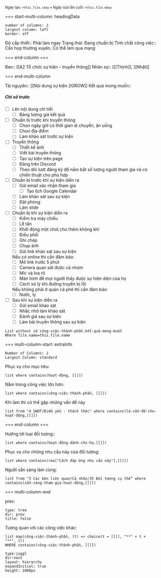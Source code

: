 <sub>Ngày tạo: `=this.file.cday` • Ngày sửa lần cuối: `=this.file.mday`</sub>

=== start-multi-column: headingData
```column-settings  
number of columns: 2
largest column: left
border: off
```

Độ cấp thiết:: Phải làm ngay
Trạng thái: Đang chuẩn bị
Tính chất công việc:: Cần họp thường xuyên, Có thể làm qua mạng

=== end-column ===

Ban:: [[A2 Tổ chức sự kiện – truyền thông]]
Nhân sự:: [[[Thịnh]], [[Nhật]]

=== end-multi-column

Tài nguyên:: [[Nội dung sự kiện 2GROW]]
Kết quả mong muốn:: 
##### Chỉ số trước
- [ ] Lên nội dung chi tiết
	- [ ] Bảng lượng giá kết quả
- [ ] Chuẩn bị trước khi truyền thông
	- [ ] Chọn ngày giờ có thời gian di chuyển, ăn uống 
	- [ ] Chọn địa điểm
	- [ ] Làm khảo sát trước sự kiện
- [ ] Truyền thông
	- [ ] Thiết kế ảnh
	- [ ] Viết bài truyền thông
	- [ ] Tạo sự kiện trên page
	- [ ] Đăng trên Discord
	- [ ] Theo dõi lượt đăng ký để nắm bắt số lượng người tham gia và có chiến thuật cho phù hợp
- [ ] Chuẩn bị trước khi sự kiện diễn ra
	- [ ] Gửi email xác nhận tham gia
		- [ ] Tạo lịch Google Calendar
	- [ ] Làm khảo sát sau sự kiện
	- [ ] Đặt phòng
	- [ ] Làm slide
- [ ] Chuẩn bị khi sự kiện diễn ra
	- [ ] Kiểm tra máy chiếu
	- [ ] Lễ tân
	- [ ] Khởi động một chút cho thêm không khí 
	- [ ] Điều phối
	- [ ] Ghi chép
	- [ ] Chụp ảnh
	- [ ] Gửi link khảo sát sau sự kiện

	Nếu có online thì cần đảm bảo:
	- [ ] Mở link trước 5 phút
	- [ ] Camera quan sát được cả nhóm
	- [ ] Mic và loa rõ
	- [ ] Màn hình để mọi người thấy được sự hiện diện của họ
	- [ ] Cách xử lý khi đường truyền bị lỗi

	Nếu không phải ở quán cà phê thì cần đảm bảo:
	- [ ] Nước, ly
- [ ] Sau khi sự kiện diễn ra
	- [ ] Gửi email khảo sát
	- [ ] Nhắc nhở làm khảo sát
	- [ ] Đánh giá sau sự kiện
	- [ ] Làm bài truyền thông sau sự kiện
```dataview
List without id công-việc-thành-phần.kết-quả-mong-muốn
Where file.name=this.file.name
```

=== multi-column-start: extraInfo
```column-settings
Number of Columns: 2
Largest Column: standard
```

Phục vụ cho mục tiêu:
```dataview
list where contains(hoạt-động, [[]])
```
Nằm trong công việc lớn hơn:
```dataview
list where contains(công-việc-thành-phần, [[]])
```
Khi làm thì có thể gặp những vấn đề này
```dataview
list from "4 SWOT/Điểm yếu - thách thức" where contains(là-vấn-đề-cho-hoạt-động,[[]])
```

=== end-column ===

Hướng tới loại đối tượng::
```dataview
list where contains(hoạt-động-dành-cho-họ,[[]])
```
Phục vụ cho những nhu cầu này của đối tượng:
```dataview
list where contains(row["Cách đáp ứng nhu cầu này"],[[]])
```
Người sẵn sàng làm cùng:
```dataview
list from "3 Các bên liên quan/Cá nhân/35 Đối tượng cụ thể" where contains(sẵn-sàng-tham-gia-hoạt-động,[[]])
```

=== multi-column-end

prev:
```breadcrumbs
type: tree
dir: prev
title: false
```

Tương quan với các công việc khác:
```dataview 
list map(công-việc-thành-phần, (t) => choice(t = [[]], "**" + t + "**", t))
WHERE contains(công-việc-thành-phần, [[]])
```

```breadcrumbs
type:juggl
dir:next
layout: hierarchy
expandInitial: true
height: 1000px
```

